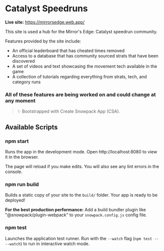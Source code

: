 # Catalyst Speedruns
**Live site:** https://mirrorsedge.web.app/

This site is used a hub for the Mirror's Edge: Catalyst speedrun community.

Features provided by the site include:
- An official leaderboard that has cheated times removed
- Access to a database that has community sourced strats that have been discovered
- A set of videos and text showcasing the movement tech available in the game
- A collection of tutorials regarding everything from strats, tech, and category runs

### All of these features are being worked on and could change at any moment

> ✨ Bootstrapped with Create Snowpack App (CSA).

## Available Scripts

### npm start

Runs the app in the development mode.
Open http://localhost:8080 to view it in the browser.

The page will reload if you make edits.
You will also see any lint errors in the console.

### npm run build

Builds a static copy of your site to the `build/` folder.
Your app is ready to be deployed!

**For the best production performance:** Add a build bundler plugin like "@snowpack/plugin-webpack" to your `snowpack.config.js` config file.

### npm test

Launches the application test runner.
Run with the `--watch` flag (`npm test -- --watch`) to run in interactive watch mode.